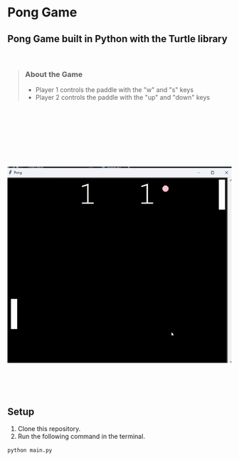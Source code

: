 # Pong Game

## Pong Game built in Python with the Turtle library

<br>

> ### About the Game
>
> - Player 1 controls the paddle with the "w" and "s" keys
> - Player 2 controls the paddle with the "up" and "down" keys

<br><br><br><br><br><br><br>

![](./pong-gui.gif)

<br><br><br>

## Setup

1. Clone this repository.
2. Run the following command in the terminal.

```sh
python main.py
```
